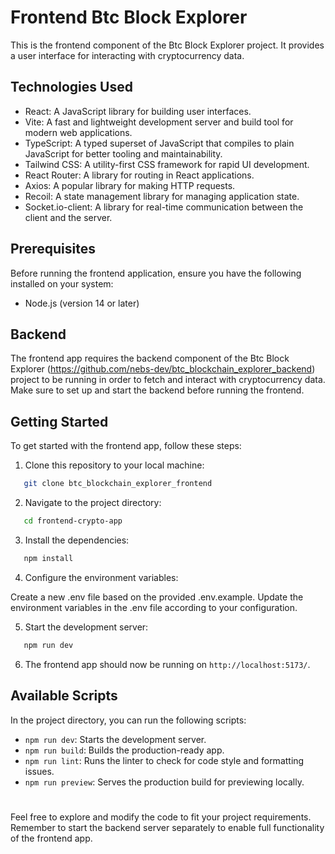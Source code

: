 # Frontend Btc Block Explorer

This is the frontend component of the Btc Block Explorer project. It provides a user interface for interacting with cryptocurrency data.

## Technologies Used

- React: A JavaScript library for building user interfaces.
- Vite: A fast and lightweight development server and build tool for modern web applications.
- TypeScript: A typed superset of JavaScript that compiles to plain JavaScript for better tooling and maintainability.
- Tailwind CSS: A utility-first CSS framework for rapid UI development.
- React Router: A library for routing in React applications.
- Axios: A popular library for making HTTP requests.
- Recoil: A state management library for managing application state.
- Socket.io-client: A library for real-time communication between the client and the server.

## Prerequisites

Before running the frontend application, ensure you have the following installed on your system:

- Node.js (version 14 or later)

## Backend

The frontend app requires the backend component of the Btc Block Explorer (https://github.com/nebs-dev/btc_blockchain_explorer_backend) project to be running in order to fetch and interact with cryptocurrency data. Make sure to set up and start the backend before running the frontend.

## Getting Started

To get started with the frontend app, follow these steps:

1. Clone this repository to your local machine:

```bash
   git clone btc_blockchain_explorer_frontend
```

2. Navigate to the project directory:

```bash
   cd frontend-crypto-app
```

3. Install the dependencies:

```bash
   npm install
```

4. Configure the environment variables:

Create a new .env file based on the provided .env.example.
Update the environment variables in the .env file according to your configuration.

5. Start the development server:

```bash
   npm run dev
```

6. The frontend app should now be running on `http://localhost:5173/`.

## Available Scripts

In the project directory, you can run the following scripts:

- `npm run dev`: Starts the development server.
- `npm run build`: Builds the production-ready app.
- `npm run lint`: Runs the linter to check for code style and formatting issues.
- `npm run preview`: Serves the production build for previewing locally.

#

Feel free to explore and modify the code to fit your project requirements.
Remember to start the backend server separately to enable full functionality of the frontend app.
